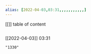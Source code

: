 ```yaml
---
alias: [2022-04-03,03:31,,,,,,,,,,,]
---
```

[[]]
table of content
```toc
```

[[2022-04-03]] 03:31

```query
"1330"
```